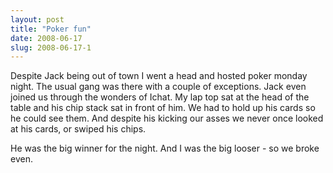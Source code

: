 ```yaml
---
layout: post
title: "Poker fun"
date: 2008-06-17
slug: 2008-06-17-1
---
```


Despite Jack being out of town I went a head and hosted poker monday night.  The usual gang was there with a couple of exceptions.  Jack even joined us through the wonders of Ichat.  My lap top sat at the head of the table and his chip stack sat in front of him.  We had to hold up his cards so he could see them.  And despite his kicking our asses we never once looked at his cards, or swiped his chips.  

He was the big winner for the night.  And I was the big  looser - so we broke even.
